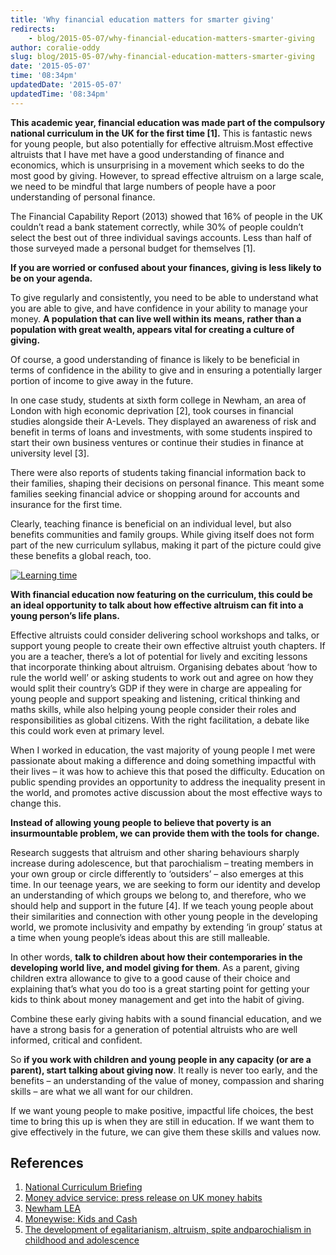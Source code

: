 ```yaml
---
title: 'Why financial education matters for smarter giving'
redirects:
    - blog/2015-05-07/why-financial-education-matters-smarter-giving
author: coralie-oddy
slug: blog/2015-05-07/why-financial-education-matters-smarter-giving
date: '2015-05-07'
time: '08:34pm'
updatedDate: '2015-05-07'
updatedTime: '08:34pm'
---
```

**This academic year, financial education was made part of the compulsory national curriculum in the UK for the first time [1].** This is fantastic news for young people, but also potentially for effective altruism.Most effective altruists that I have met have a good understanding of finance and economics, which is unsurprising in a movement which seeks to do the most good by giving. However, to spread effective altruism on a large scale, we need to be mindful that large numbers of people have a poor understanding of personal finance.

The Financial Capability Report (2013) showed that 16% of people in the UK couldn’t read a bank statement correctly, while 30% of people couldn’t select the best out of three individual savings accounts. Less than half of those surveyed made a personal budget for themselves [1].

**If you are worried or confused about your finances, giving is less likely to be on your agenda.**

To give regularly and consistently, you need to be able to understand what you are able to give, and have confidence in your ability to manage your money. **A population that can live well within its means, rather than a population with great wealth, appears vital for creating a culture of giving.**

Of course, a good understanding of finance is likely to be beneficial in terms of confidence in the ability to give and in ensuring a potentially larger portion of income to give away in the future.

In one case study, students at sixth form college in Newham, an area of London with high economic deprivation [2], took courses in financial studies alongside their A-Levels. They displayed an awareness of risk and benefit in terms of loans and investments, with some students inspired to start their own business ventures or continue their studies in finance at university level [3].

There were also reports of students taking financial information back to their families, shaping their decisions on personal finance. This meant some families seeking financial advice or shopping around for accounts and insurance for the first time.

Clearly, teaching finance is beneficial on an individual level, but also benefits communities and family groups. While giving itself does not form part of the new curriculum syllabus, making it part of the picture could give these benefits a global reach, too.

[![Learning time](https://farm3.staticflickr.com/2618/3948369923_93c3419fe9.jpg)](https://www.flickr.com/photos/34053291@N05/3948369923)

**With financial education now featuring on the curriculum, this could be an ideal opportunity to talk about how effective altruism can fit into a young person’s life plans.**

Effective altruists could consider delivering school workshops and talks, or support young people to create their own effective altruist youth chapters. If you are a teacher, there’s a lot of potential for lively and exciting lessons that incorporate thinking about altruism. Organising debates about ‘how to rule the world well’ or asking students to work out and agree on how they would split their country’s GDP if they were in charge are appealing for young people and support speaking and listening, critical thinking and maths skills, while also helping young people consider their roles and responsibilities as global citizens. With the right facilitation, a debate like this could work even at primary level.

When I worked in education, the vast majority of young people I met were passionate about making a difference and doing something impactful with their lives – it was how to achieve this that posed the difficulty. Education on public spending provides an opportunity to address the inequality present in the world, and promotes active discussion about the most effective ways to change this.

**Instead of allowing young people to believe that poverty is an insurmountable problem, we can provide them with the tools for change.**

Research suggests that altruism and other sharing behaviours sharply increase during adolescence, but that parochialism – treating members in your own group or circle differently to ‘outsiders’ – also emerges at this time. In our teenage years, we are seeking to form our identity and develop an understanding of which groups we belong to, and therefore, who we should help and support in the future [4]. If we teach young people about their similarities and connection with other young people in the developing world, we promote inclusivity and empathy by extending ‘in group’ status at a time when young people’s ideas about this are still malleable.

In other words, **talk to children about how their contemporaries in the developing world live, and model giving for them**. As a parent, giving children extra allowance to give to a good cause of their choice and explaining that’s what you do too is a great starting point for getting your kids to think about money management and get into the habit of giving.

Combine these early giving habits with a sound financial education, and we have a strong basis for a generation of potential altruists who are well informed, critical and confident.

So **if you work with children and young people in any capacity (or are a parent), start talking about giving now**. It really is never too early, and the benefits – an understanding of the value of money, compassion and sharing skills – are what we all want for our children.

If we want young people to make positive, impactful life choices, the best time to bring this up is when they are still in education. If we want them to give effectively in the future, we can give them these skills and values now.

## References

1.  [National Curriculum Briefing](http://www.pfeg.org/sites/default/files/Doc_downloads/pfeg%20policy%20briefing%2C%20National%20Curriculum%20September%202013.pdf)
2.  [Money advice service: press release on UK money habits](https://www.moneyadviceservice.org.uk/en/static/new-study-shows-uk-developing-positive-money-habits)
3.  [Newham LEA](http://www.newham.info/Custom/LEA/Demographics.pdf)
4.  [Moneywise: Kids and Cash](http://www.moneywise.co.uk/work-wages/training-education/kids-and-cash-getting-personal-finance-the-national-curriculum-tv)
5.  [The development of egalitarianism, altruism, spite andparochialism in childhood and adolescence](http://cadmus.eui.eu/bitstream/handle/1814/28617/Fehr_Ruetzler_Sutter_paper_v24.pdf?sequence=2)
